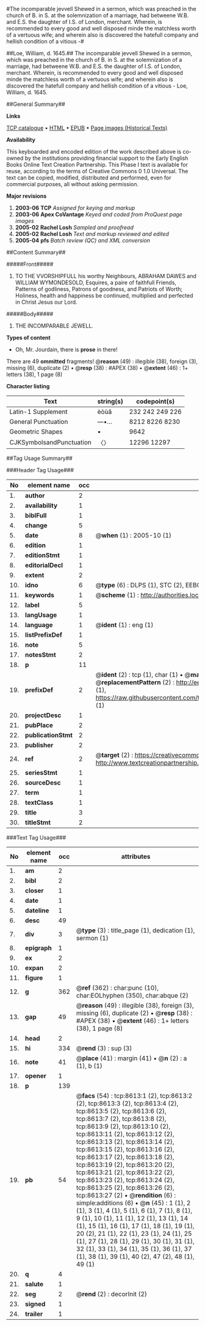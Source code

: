 #The incomparable jevvell Shewed in a sermon, which was preached in the church of B. in S. at the solemnization of a marriage, had betweene W.B. and E.S. the daughter of I.S. of London, merchant. Wherein, is recommended to every good and well disposed minde the matchless worth of a vertuous wife; and wherein also is discovered the hatefull company and hellish condition of a vitious -#

##Loe, William, d. 1645.##
The incomparable jevvell Shewed in a sermon, which was preached in the church of B. in S. at the solemnization of a marriage, had betweene W.B. and E.S. the daughter of I.S. of London, merchant. Wherein, is recommended to every good and well disposed minde the matchless worth of a vertuous wife; and wherein also is discovered the hatefull company and hellish condition of a vitious -
Loe, William, d. 1645.

##General Summary##

**Links**

[TCP catalogue](http://www.ota.ox.ac.uk/tcp/)  • 
[HTML](http://tei.it.ox.ac.uk/tcp/Texts-HTML/free/A04/A04978.html)  • 
[EPUB](http://tei.it.ox.ac.uk/tcp/Texts-EPUB/free/A04/A04978.epub) • 
[Page images (Historical Texts)](https://data.historicaltexts.jisc.ac.uk/view?pubId=eebo-99843854e&pageId=eebo-99843854e-8613-1)

**Availability**

This keyboarded and encoded edition of the
	       work described above is co-owned by the institutions
	       providing financial support to the Early English Books
	       Online Text Creation Partnership. This Phase I text is
	       available for reuse, according to the terms of Creative
	       Commons 0 1.0 Universal. The text can be copied,
	       modified, distributed and performed, even for
	       commercial purposes, all without asking permission.

**Major revisions**

1. __2003-06__ __TCP__ *Assigned for keying and markup*
1. __2003-06__ __Apex CoVantage__ *Keyed and coded from ProQuest page images*
1. __2005-02__ __Rachel Losh__ *Sampled and proofread*
1. __2005-02__ __Rachel Losh__ *Text and markup reviewed and edited*
1. __2005-04__ __pfs__ *Batch review (QC) and XML conversion*

##Content Summary##

#####Front#####

1. TO THE VVORSHIPFULL his worthy Neighbours, ABRAHAM DAWES and WILLIAM WYMONDESOLD, Esquires, a paire of faithfull Friends, Patterns of godliness, Patrons of goodness, and Patriots of Worth; Holiness, health and happiness be continued, multiplied and perfected in Christ Jesus our Lord.

#####Body#####

1. THE INCOMPARABLE JEWELL.

**Types of content**

  * Oh, Mr. Jourdain, there is **prose** in there!

There are 49 **ommitted** fragments! 
 @__reason__ (49) : illegible (38), foreign (3), missing (6), duplicate (2)  •  @__resp__ (38) : #APEX (38)  •  @__extent__ (46) : 1+ letters (38), 1 page (8)

**Character listing**


|Text|string(s)|codepoint(s)|
|---|---|---|
|Latin-1 Supplement|èòùâ|232 242 249 226|
|General Punctuation|—•…|8212 8226 8230|
|Geometric Shapes|▪|9642|
|CJKSymbolsandPunctuation|〈〉|12296 12297|

##Tag Usage Summary##

###Header Tag Usage###

|No|element name|occ|attributes|
|---|---|---|---|
|1.|__author__|2||
|2.|__availability__|1||
|3.|__biblFull__|1||
|4.|__change__|5||
|5.|__date__|8| @__when__ (1) : 2005-10 (1)|
|6.|__edition__|1||
|7.|__editionStmt__|1||
|8.|__editorialDecl__|1||
|9.|__extent__|2||
|10.|__idno__|6| @__type__ (6) : DLPS (1), STC (2), EEBO-CITATION (1), PROQUEST (1), VID (1)|
|11.|__keywords__|1| @__scheme__ (1) : http://authorities.loc.gov/ (1)|
|12.|__label__|5||
|13.|__langUsage__|1||
|14.|__language__|1| @__ident__ (1) : eng (1)|
|15.|__listPrefixDef__|1||
|16.|__note__|5||
|17.|__notesStmt__|2||
|18.|__p__|11||
|19.|__prefixDef__|2| @__ident__ (2) : tcp (1), char (1)  •  @__matchPattern__ (2) : ([0-9\-]+):([0-9IVX]+) (1), (.+) (1)  •  @__replacementPattern__ (2) : http://eebo.chadwyck.com/downloadtiff?vid=$1&page=$2 (1), https://raw.githubusercontent.com/textcreationpartnership/Texts/master/tcpchars.xml#$1 (1)|
|20.|__projectDesc__|1||
|21.|__pubPlace__|2||
|22.|__publicationStmt__|2||
|23.|__publisher__|2||
|24.|__ref__|2| @__target__ (2) : https://creativecommons.org/publicdomain/zero/1.0/ (1), http://www.textcreationpartnership.org/docs/. (1)|
|25.|__seriesStmt__|1||
|26.|__sourceDesc__|1||
|27.|__term__|1||
|28.|__textClass__|1||
|29.|__title__|3||
|30.|__titleStmt__|2||


###Text Tag Usage###

|No|element name|occ|attributes|
|---|---|---|---|
|1.|__am__|2||
|2.|__bibl__|2||
|3.|__closer__|1||
|4.|__date__|1||
|5.|__dateline__|1||
|6.|__desc__|49||
|7.|__div__|3| @__type__ (3) : title_page (1), dedication (1), sermon (1)|
|8.|__epigraph__|1||
|9.|__ex__|2||
|10.|__expan__|2||
|11.|__figure__|1||
|12.|__g__|362| @__ref__ (362) : char:punc (10), char:EOLhyphen (350), char:abque (2)|
|13.|__gap__|49| @__reason__ (49) : illegible (38), foreign (3), missing (6), duplicate (2)  •  @__resp__ (38) : #APEX (38)  •  @__extent__ (46) : 1+ letters (38), 1 page (8)|
|14.|__head__|2||
|15.|__hi__|334| @__rend__ (3) : sup (3)|
|16.|__note__|41| @__place__ (41) : margin (41)  •  @__n__ (2) : a (1), b (1)|
|17.|__opener__|1||
|18.|__p__|139||
|19.|__pb__|54| @__facs__ (54) : tcp:8613:1 (2), tcp:8613:2 (2), tcp:8613:3 (2), tcp:8613:4 (2), tcp:8613:5 (2), tcp:8613:6 (2), tcp:8613:7 (2), tcp:8613:8 (2), tcp:8613:9 (2), tcp:8613:10 (2), tcp:8613:11 (2), tcp:8613:12 (2), tcp:8613:13 (2), tcp:8613:14 (2), tcp:8613:15 (2), tcp:8613:16 (2), tcp:8613:17 (2), tcp:8613:18 (2), tcp:8613:19 (2), tcp:8613:20 (2), tcp:8613:21 (2), tcp:8613:22 (2), tcp:8613:23 (2), tcp:8613:24 (2), tcp:8613:25 (2), tcp:8613:26 (2), tcp:8613:27 (2)  •  @__rendition__ (6) : simple:additions (6)  •  @__n__ (45) : 1 (1), 2 (1), 3 (1), 4 (1), 5 (1), 6 (1), 7 (1), 8 (1), 9 (1), 10 (1), 11 (1), 12 (1), 13 (1), 14 (1), 15 (1), 16 (1), 17 (1), 18 (1), 19 (1), 20 (2), 21 (1), 22 (1), 23 (1), 24 (1), 25 (1), 27 (1), 28 (1), 29 (1), 30 (1), 31 (1), 32 (1), 33 (1), 34 (1), 35 (1), 36 (1), 37 (1), 38 (1), 39 (1), 40 (2), 47 (2), 48 (1), 49 (1)|
|20.|__q__|4||
|21.|__salute__|1||
|22.|__seg__|2| @__rend__ (2) : decorInit (2)|
|23.|__signed__|1||
|24.|__trailer__|1||
